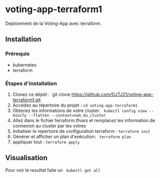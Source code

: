 # voting-app-terraform1

Deploiement de la Voting-App avec terraform.

## Installation

### Prérequis
- kubernetes
- terraform

### Étapes d'installation
1. Clonez ce dépôt : `git clone https://github.com/DJTJ21/voting-app-terraform1.git
2. Accédez au répertoire du projet : `cd voting-app-terraform1`
3. Obtenez les informations de votre cluster: ` kubectl config view --minify --flatten --context=nom_du_cluster`
4. Allez dans le fichier terraform.tfvars et remplacez les information de connexion au cluster par les votres
5. Initialiser le repertoire de configuration terraform : `terraform init`
6. Générer et afficher un plan d'exécution: ` terraform plan`
7. appliquer tout : `terraform apply`
## Visualisation

Pour voir le resultat faite un ` kubectl get all`
